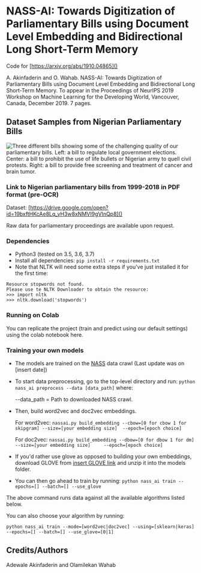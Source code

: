 # NASS-AI: Towards Digitization of Parliamentary Bills using Document Level Embedding and Bidirectional Long Short-Term Memory

Code for [https://arxiv.org/abs/1910.04865]()

A. Akinfaderin and O. Wahab. NASS-AI: Towards Digitization of Parliamentary Bills using Document Level Embedding and Bidirectional Long Short-Term Memory. To appear in the Proceedings of NeurIPS 2019 Workshop on Machine Learning for the Developing World, Vancouver, Canada, December 2019. 7 pages.

## Dataset Samples from Nigerian Parliamentary Bills
![Three different bills showing some of the challenging quality of our parliamentary bills. Left: a bill to regulate local government elections. Center: a bill to prohibit the use of life bullets or Nigerian army to quell civil protests. Right: a bill to provide free screening and treatment of cancer and brain tumor.](https://s3.amazonaws.com/assertpub/image/1910.04865v1/image-002-000.png)

### Link to Nigerian parliamentary bills from 1999-2018 in PDF format (pre-OCR)

Dataset: [https://drive.google.com/open?id=19bxftHKcAe8Lq_yH3w8xNMVI9gVInQp8]()

Raw data for parliamentary proceedings are available upon request.

### Dependencies
* Python3 (tested on 3.5, 3.6, 3.7)
* Install all dependencies: `pip install -r requirements.txt`
* Note that NLTK will need some extra steps if you've just installed it for the first time: 
```
Resource stopwords not found.
Please use te NLTK Downloader to obtain the resource:
>>> import nltk
>>> nltk.download('stopwords')
```

### Running on Colab
You can replicate the project (train and predict using our default settings) using the colab notebook here.


### Training your own models

* The models are trained on the [NASS]() data crawl (Last update was on [insert date])
	
* To start data preprocessing, go to the top-level directory and run:
```python nass_ai preprocess --data [data_path]``` where:
    
    --data_path = Path to downloaded NASS crawl.
    
* Then, build word2vec and doc2vec embeddings.
        
    For word2vec:
    ``
    nassai.py build_embedding --cbow=[0 for cbow 1 for skipgram] --size=[your embedding size] 
    --epoch=[epoch choice]
    ``

    For doc2vec:
    ``
    nassai.py build_embedding --dbow=[0 for dbow 1 for dm] --size=[your embedding size]     --epoch=[epoch choice]
    ``

* If you'd rather use glove as opposed to building your own embeddings, download GLOVE from [insert GLOVE link]() and unzip it into the models folder.

* You can then go ahead to train by running:
``python nass_ai train --epochs=[] --batch=[] --use_glove``

The above command runs data against all the available algorithms listed below.

You can also choose your algorithm by running:

``python nass_ai train --mode=[word2vec|doc2vec] --using=[sklearn|keras] --epochs=[] --batch=[] --use_glove=[0|1]``

## Credits/Authors

Adewale Akinfaderin and Olamilekan Wahab 
